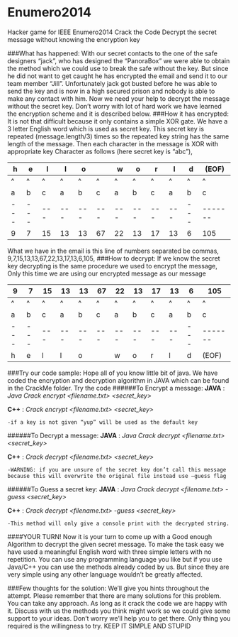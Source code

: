 Enumero2014
===========

Hacker game for IEEE Enumero2014
Crack the Code
Decrypt the secret message without knowing the encryption key

###What has happened:
With our secret contacts to the one of the safe designers “jack”, who has designed the “PanoraBox” we were able to obtain the method which we could use to break the safe without the key. But since he did not want to get caught he has encrypted the email and send it to our team member “Jill”. Unfortunately jack got busted before he was able to send the key and is now in a high secured prison and nobody is able to make any contact with him. Now we need your help to decrypt the message without the secret key. Don’t worry with lot of hard work we have learned the encryption scheme and it is described below.
###How it has encrypted:
It is not that difficult because it only contains a simple XOR gate. We have a 3 letter English word which is used as secret key. This secret key is repeated (message.length/3) times so the repeated key string has the same length of the message. Then each character in the message is XOR with appropriate key Character as follows (here secret key is “abc”),

| h |	e	| l |	l	| o	|   |	w |	o |	r |	l |	d	| (EOF) |
|---|---|---|---|---|---|---|---|---|---|---|-------|
| ^ |	^ |	^ |	^ |	^	| ^	| ^	| ^	| ^	| ^ |	^	|   ^   |
| a	| b |	c	| a	| b	| c	| a	| b	| c	| a	| b	|   c   |
|---|---|---|---|---|---|---|---|---|---|---|-------|											
| 9 |	7	| 15 | 13 |	13	| 67|	22|	13|	17|	13|	6|	105|

What we have in the email is this line of numbers separated be commas,
9,7,15,13,13,67,22,13,17,13,6,105,
###How to decrypt:
If we know the secret key decrypting is the same procedure we used to encrypt the message, Only this time we are using our encrypted message as our message

| 9 |	7	| 15 | 13 |	13	| 67|	22|	13|	17|	13|	6|	105|
|---|---|---|---|---|---|---|---|---|---|---|-------|
| ^ |	^ |	^ |	^ |	^	| ^	| ^	| ^	| ^	| ^ |	^	|   ^   |
| a	| b |	c	| a	| b	| c	| a	| b	| c	| a	| b	|   c   |
|---|---|---|---|---|---|---|---|---|---|---|-------|											
| h |	e	| l |	l	| o	|   |	w |	o |	r |	l |	d	| (EOF) |


###Try our code sample:
Hope all of you know little bit of java. We have coded the encryption and decryption algorithm in JAVA which can be found in the CrackMe folder. Try the code
######To Encrypt a message:
**JAVA**	: *Java Crack encrypt \<filename.txt\> \<secret_key\>*

**C++**	: *Crack encrypt \<filename.txt\> \<secret_key\>*

	-if a key is not given “yup” will be used as the default key
######To Decrypt a message:
**JAVA**	: *Java Crack decrypt \<filename.txt\> \<secret_key\>*

**C++**	: *Crack decrypt \<filename.txt\> \<secret_key\>*

	-WARNING: if you are unsure of the secret key don’t call this message because this will overwrite the original file instead use –guess flag
######To Guess a secret key:
**JAVA**	: *Java Crack decrypt \<filename.txt\> -guess \<secret_key\>*

**C++**	: *Crack decrypt \<filename.txt\> -guess \<secret_key\>*

	-This method will only give a console print with the decrypted string.
####YOUR TURN!
Now it is your turn to come up with a Good enough Algorithm to decrypt the given secret message. To make the task easy we have used a meaningful English word with three simple letters with no repetition. You can use any programming language you like but if you use Java/C++ you can use the methods already coded by us. But since they are very simple using any other language wouldn’t be greatly affected.

###Few thoughts for the solution:
We’ll give you hints throughout the attempt. Please remember that there are many solutions for this problem. You can take any approach. As long as it crack the code we are happy with it. Discuss with us the methods you think might work so we could give some support to your ideas. Don’t worry we’ll help you to get there. Only thing you required is the willingness to try. 
KEEP IT SIMPLE AND STUPID
